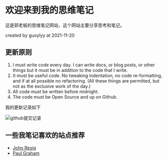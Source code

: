 # 欢迎来到我的思维笔记



这是郭老板的思维笔记网站，这个网站主要分享思考和笔记。

created by guoylyy at 2021-11-20
## 更新原则
1. I must write code every day. I can write docs, or blog posts, or other things but it must be in addition to the code that I write.
2. It must be useful code. No tweaking indentation, no code re-formatting, and if at all possible no refactoring. (All these things are permitted, but not as the exclusive work of the day.)
3. All code must be written before midnight.
4. The code must be Open Source and up on Github.

我的更新记录如下

![github提交记录](https://ghchart.rshah.org/guoylyy)

## 一些我笔记喜欢的站点推荐
- [John Resig](https://johnresig.com/)
- [Paul Graham](http://paulgraham.com/index.html)